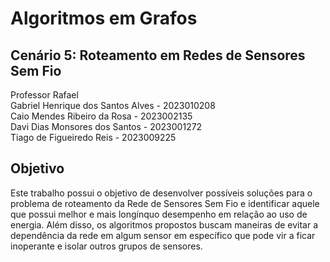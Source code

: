 # Algoritmos em Grafos
## Cenário 5: Roteamento em Redes de Sensores Sem Fio

<div>Professor Rafael</div>
<div>Gabriel Henrique dos Santos Alves - 2023010208</div>
<div>Caio Mendes Ribeiro da Rosa - 2023002135</div>
<div>Davi Dias Monsores dos Santos - 2023001272</div>
<div>Tiago de Figueiredo Reis - 2023009225</div>


## Objetivo 
Este trabalho possui o objetivo de desenvolver possíveis soluções para o problema de roteamento da Rede de Sensores Sem Fio e identificar aquele que possui melhor e mais longínquo desempenho em relação ao uso de energia. Além disso, os algoritmos propostos buscam maneiras de evitar a dependência da rede em algum sensor em específico que pode vir a ficar inoperante e isolar outros grupos de sensores.


